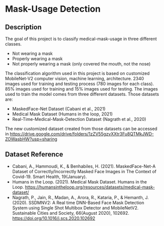 # Mask-Usage Detection

## Description
The goal of this project is to classify medical-mask-usage in three different classes.
- Not wearing a mask
- Properly wearing a mask
- Not properly wearing a mask (only covered the mouth, not the nose)

The classification algorithm used in this project is based on customized MobileNet-V2 computer vision, machine learning, architecture. 2340 images used for training and testing process (780 images for each class). 85% images used for training and 15% images used for testing. The images used to train the model comes from three different datasets. Those datasets are:
- MaskedFace-Net Dataset (Cabani et al., 2021)
- Medical Mask Dataset (Humans in the loop, 2021)
- Real-Time-Medical-Mask-Detection Dataset (Nagrath et al., 2020)

The new customized dataset created from those datasets can be accessed in https://drive.google.com/drive/folders/1zZV55gzvXXtr3Fu8QTMkJWD-ZOWasbHW?usp=sharing


## Dataset Reference
- Cabani, A., Hammoudi, K., & Benhabiles, H. (2021). MaskedFace-Net-A Dataset of Correctly/Incorrectly Masked Face Images in The Context of Covid-19. Smart Health, 19(January).
- Humans in the Loop. (2021). Medical Mask Dataset. Humans in the Loop. https://humansintheloop.org/resources/datasets/medical-mask-dataset/
- Nagrath, P., Jain, R., Madan, A., Arora, R., Kataria, P., & Hemanth, J. (2020). SSDMNV2: A Real time DNN-Based Face Mask Detection System using Single Shot Multibox Detector and MobileNetV2. Sustainable Cities and Society, 66(August 2020), 102692. https://doi.org/10.1016/j.scs.2020.102692
